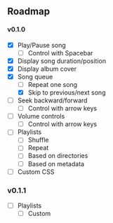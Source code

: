 ## Roadmap
#### v0.1.0
- [x] Play/Pause song
  - [ ] Control with Spacebar
- [x] Display song duration/position
- [x] Display album cover
- [x] Song queue
  - [ ] Repeat one song
  - [x] Skip to previous/next song
- [ ] Seek backward/forward
  - [ ] Control with arrow keys
- [ ] Volume controls
  - [ ] Control with arrow keys
- [ ] Playlists
  - [ ] Shuffle
  - [ ] Repeat
  - [ ] Based on directories
  - [ ] Based on metadata
- [ ] Custom CSS
### v0.1.1
- [ ] Playlists
  - [ ] Custom
